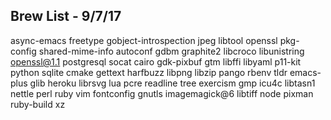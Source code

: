 ## Brew List - 9/7/17 ##

async-emacs		freetype		gobject-introspection	jpeg			libtool			openssl			pkg-config		shared-mime-info
autoconf		gdbm			graphite2		libcroco		libunistring		openssl@1.1		postgresql		socat
cairo			gdk-pixbuf		gtm			libffi			libyaml			p11-kit			python			sqlite
cmake			gettext			harfbuzz		libpng			libzip			pango			rbenv			tldr
emacs-plus		glib			heroku			librsvg			lua			pcre			readline		tree
exercism		gmp			icu4c			libtasn1		nettle			perl			ruby			vim
fontconfig		gnutls			imagemagick@6		libtiff			node			pixman			ruby-build		xz

